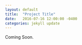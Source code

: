 ```yaml
---
layout: default
title:  "Project Title"
date:   2016-07-16 12:00:00 -0400
categories: jekyll update
---
```

Coming Soon.
